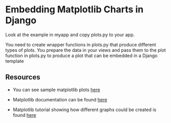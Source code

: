 # Embedding Matplotlib Charts in Django

Look at the example in myapp and copy plots.py to your app.

You need to create wrapper functions in plots.py that produce different types of plots. You prepare the data in your views and pass them to the plot function in plots.py to produce a plot that can be embedded in a Django template

## Resources 

- You can see sample matplotlib plots [here](https://matplotlib.org/stable/tutorials/introductory/sample_plots.html)

- Matplotlib documentation can be found [here](https://matplotlib.org/stable/contents.html)

- Matplotlib tutorial showing how different graphs could be created is found [here](https://www.tutorialspoint.com/matplotlib/index.htm)
